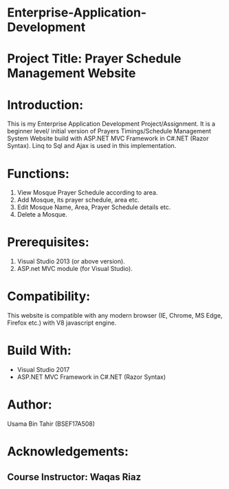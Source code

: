 # Enterprise-Application-Development
# Project Title: Prayer Schedule Management Website
# Introduction:
This is my Enterprise Application Development Project/Assignment. It is a beginner level/ initial version of Prayers Timings/Schedule Management System Website build with ASP.NET MVC Framework in C#.NET (Razor Syntax). Linq to Sql and Ajax is used in this implementation.
# Functions:
1. View Mosque Prayer Schedule according to area.
2. Add Mosque, its prayer schedule, area etc.
3. Edit Mosque Name, Area, Prayer Schedule details etc.
4. Delete a Mosque.
# Prerequisites:
1. Visual Studio 2013 (or above version).
2. ASP.net MVC module (for Visual Studio).
# Compatibility:
This website is compatible with any modern browser (IE, Chrome, MS Edge, Firefox etc.) with V8 javascript engine.
# Build With:
- Visual Studio 2017
- ASP.NET MVC Framework in C#.NET (Razor Syntax)
# Author:
Usama Bin Tahir (BSEF17A508)
# Acknowledgements:
## Course Instructor: Waqas Riaz
